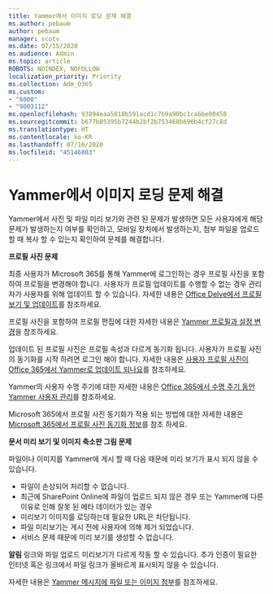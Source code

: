 ```yaml
---
title: Yammer에서 이미지 로딩 문제 해결
ms.author: pebaum
author: pebaum
manager: scotv
ms.date: 07/15/2020
ms.audience: Admin
ms.topic: article
ROBOTS: NOINDEX, NOFOLLOW
localization_priority: Priority
ms.collection: Adm_O365
ms.custom:
- "6000"
- "9003112"
ms.openlocfilehash: 93894eaa5818b591acd1c7b9a90bc1cabbe00450
ms.sourcegitcommit: b677b85395b7244b2bf2b753468b696b4cf27c8d
ms.translationtype: HT
ms.contentlocale: ko-KR
ms.lasthandoff: 07/16/2020
ms.locfileid: "45146803"
---
```

# <a name="troubleshoot-image-loading-issues-in-yammer"></a>Yammer에서 이미지 로딩 문제 해결

Yammer에서 사진 및 파일 미리 보기와 관련 된 문제가 발생하면 모든 사용자에게 해당 문제가 발생하는지 여부를 확인하고, 모바일 장치에서 발생하는지, 첨부 파일을 업로드할 때 복사 할 수 있는지 확인하여 문제를 해결합니다.  

**프로필 사진 문제**  

최종 사용자가 Microsoft 365를 통해 Yammer에 로그인하는 경우 프로필 사진을 포함하여 프로필을 변경해야 합니다. 사용자가 프로필 업데이트를 수행할 수 없는 경우 관리자가 사용자를 위해 업데이트 할 수 있습니다. 자세한 내용은 [Office Delve에서 프로필 보기 및 업데이트](https://support.microsoft.com/office/view-and-update-your-profile-in-office-delve-4e84343b-eedf-45a1-aeb9-8627ccca14ba)를 참조하세요.

프로필 사진을 포함하여 프로필 편집에 대한 자세한 내용은 [Yammer 프로필과 설정 변경](https://support.microsoft.com/office/classic-yammer-change-my-yammer-profile-and-settings-a3aeca0e-de34-4897-9b59-de6516542851)을 참조하세요. 

업데이트 된 프로필 사진은 프로필 속성과 다르게 동기화 됩니다. 사용자가 프로필 사진의 동기화를 시작 하려면 로그인 해야 합니다. 자세한 내용은 [사용자 프로필 사진이 Office 365에서 Yammer로 업데이트 되나요](https://docs.microsoft.com/yammer/manage-yammer-users/manage-users-across-their-lifecycle#q-are-user-profile-pictures-updated-from-office-365-to-yammer)를 참조하세요.

Yammer의 사용자 수명 주기에 대한 자세한 내용은 [Office 365에서 수명 주기 동안 Yammer 사용자 관리](https://docs.microsoft.com/yammer/manage-yammer-users/manage-users-across-their-lifecycle)를 참조하세요.  

Microsoft 365에서 프로필 사진 동기화가 적용 되는 방법에 대한 자세한 내용은 [Microsoft 365에서 프로필 사진 동기화 정보](https://support.microsoft.com/office/information-about-profile-picture-synchronization-in-microsoft-365-20594d76-d054-4af4-a660-401133e3d48a)를 참조 하세요.  

**문서 미리 보기 및 이미지 축소판 그림 문제**  

파일이나 이미지를 Yammer에 게시 할 때 다음 때문에 미리 보기가 표시 되지 않을 수 있습니다. 

- 파일이 손상되어 처리할 수 없습니다.
- 최근에 SharePoint Online에 파일이 업로드 되지 않은 경우 또는 Yammer에 다른 이유로 인해 잘못 된 메타 데이터가 있는 경우
- 미리보기 이미지를 로딩하는데 필요한 URL은 차단됩니다.
- 파일 미리보기는 게시 전에 사용자에 의해 제거 되었습니다.
- 서비스 문제 때문에 미리 보기를 생성할 수 없습니다.

**알림** 링크와 파일 업로드 미리보기가 다르게 작동 할 수 있습니다. 추가 인증이 필요한 인터넷 혹은 링크에서 파일 링크가 올바르게 표시되지 않을 수 있습니다.

자세한 내용은 [Yammer 메시지에 파일 또는 이미지 첨부](https://support.microsoft.com/office/attach-a-file-or-image-to-a-yammer-message-f576d4d1-ad66-4ce4-9c43-46cf75978dbf)를 참조하세요. 